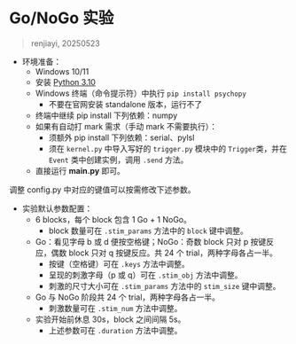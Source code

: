 # Go/NoGo 实验
> renjiayi, 20250523

- 环境准备：
    - Windows 10/11
    - 安装 [Python 3.10](https://www.python.org/ftp/python/3.10.8/python-3.10.8-amd64.exe)
    - Windows 终端（命令提示符）中执行 `pip install psychopy`
        - 不要在官网安装 standalone 版本，运行不了
    - 终端中继续 pip install 下列依赖：numpy
    - 如果有自动打 mark 需求（手动 mark 不需要执行）：
        - 须额外 pip install 下列依赖：serial、pylsl
        - 须在 `kernel.py` 中导入写好的 `trigger.py` 模块中的 `Trigger`类，并在 `Event` 类中创建实例，调用 `.send` 方法。
    - 直接运行 __main.py__ 即可。

调整 config.py 中对应的键值可以按需修改下述参数。
- 实验默认参数配置：
    - 6 blocks，每个 block 包含 1 Go + 1 NoGo。
        - block 数量可在 `.stim_params` 方法中的 `block` 键中调整。
    - Go：看见字母 b 或 d 便按空格键；NoGo：奇数 block 只对 p 按键反应，偶数 block 只对 q 按键反应。共 24 个 trial，两种字母各占一半。
        - 按键（空格键）可在 `.keys` 方法中调整。
        - 呈现的刺激字母（p 或 q）可在 `.stim_obj` 方法中调整。
        - 刺激的尺寸大小可在 `.stim_params` 方法中的 `stim_size` 键中调整。
    - Go 与 NoGo 阶段共 24 个 trial，两种字母各占一半。
        - 刺激数量可在 `.stim_num` 方法中调整。
    - 实验开始前休息 30s，block 之间间隔 5s。
        - 上述参数可在 `.duration` 方法中调整。